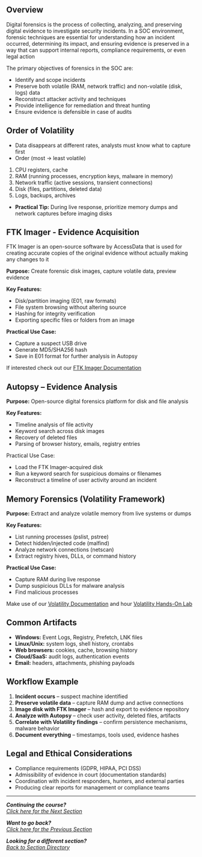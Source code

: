 ## Overview
Digital forensics is the process of collecting, analyzing, and preserving digital evidence to investigate security incidents. In a SOC environment, forensic techniques are essential for understanding how an incident occurred, determining its impact, and ensuring evidence is preserved in a way that can support internal reports, compliance requirements, or even legal action

The primary objectives of forensics in the SOC are:
- Identify and scope incidents
- Preserve both volatile (RAM, network traffic) and non-volatile (disk, logs) data
- Reconstruct attacker activity and techniques
- Provide intelligence for remediation and threat hunting
- Ensure evidence is defensible in case of audits

## Order of Volatility
- Data disappears at different rates, analysts must know what to capture first
- Order (most -> least volatile)
1. CPU registers, cache
2. RAM (running processes, encryption keys, malware in memory)
3. Network traffic (active sessions, transient connections)
4. Disk (files, partitions, deleted data)
5. Logs, backups, archives

- **Practical Tip:** During live response, prioritize memory dumps and network captures before imaging disks

## FTK Imager - Evidence Acquisition
FTK Imager is an open-source software by AccessData that is used for creating accurate copies of the original evidence without actually making any changes to it

**Purpose:** Create forensic disk images, capture volatile data, preview evidence

**Key Features:**
- Disk/partition imaging (E01, raw formats)
- File system browsing without altering source
- Hashing for integrity verification
- Exporting specific files or folders from an image

**Practical Use Case:**
- Capture a suspect USB drive
- Generate MD5/SHA256 hash
- Save in E01 format for further analysis in Autopsy

If interested check out our [FTK Imager Documentation](/courseFiles/tools/FTK-Imager.md)

## Autopsy – Evidence Analysis
**Purpose:** Open-source digital forensics platform for disk and file analysis

**Key Features:**
- Timeline analysis of file activity
- Keyword search across disk images
- Recovery of deleted files
- Parsing of browser history, emails, registry entries

Practical Use Case:
- Load the FTK Imager-acquired disk
- Run a keyword search for suspicious domains or filenames
- Reconstruct a timeline of user activity around an incident

## Memory Forensics (Volatility Framework)
**Purpose:** Extract and analyze volatile memory from live systems or dumps

**Key Features:**
- List running processes (pslist, pstree)
- Detect hidden/injected code (malfind)
- Analyze network connections (netscan)
- Extract registry hives, DLLs, or command history

**Practical Use Case:**
- Capture RAM during live response
- Dump suspicious DLLs for malware analysis
- Find malicious processes

Make use of our [Volatility Documentation](/courseFiles/tools/Volatility.md) and hour [Volatility Hands-On Lab](/courseFiles/Section_09-forensicsFunamentals/volatilityLab.md)

## Common Artifacts
- **Windows:** Event Logs, Registry, Prefetch, LNK files
- **Linux/Unix:** system logs, shell history, crontabs
- **Web browsers:** cookies, cache, browsing history
- **Cloud/SaaS:** audit logs, authentication events
- **Email:** headers, attachments, phishing payloads

## Workflow Example
1. **Incident occurs** – suspect machine identified
2. **Preserve volatile data** – capture RAM dump and active connections
3. **Image disk with FTK Imager** – hash and export to evidence repository
4. **Analyze with Autopsy** – check user activity, deleted files, artifacts
5. **Correlate with Volatility findings** – confirm persistence mechanisms, malware behavior
6. **Document everything** – timestamps, tools used, evidence hashes

## Legal and Ethical Considerations
- Compliance requirements (GDPR, HIPAA, PCI DSS)
- Admissibility of evidence in court (documentation standards)
- Coordination with incident responders, hunters, and external parties
- Producing clear reports for management or compliance teams

***
<b><i>Continuing the course?</b>
</br>
[Click here for the Next Section](/courseFiles/Section_10-emailFundamentals/emailFundamentals.md)</i>

<b><i>Want to go back?</b>
</br>
[Click here for the Previous Section](/courseFiles/Section_08-deceptionSystems/deceptionSystems.md)

<b><i>Looking for a different section? </b></br>[Back to Section Directory](/coursenavigation.md)</i>
